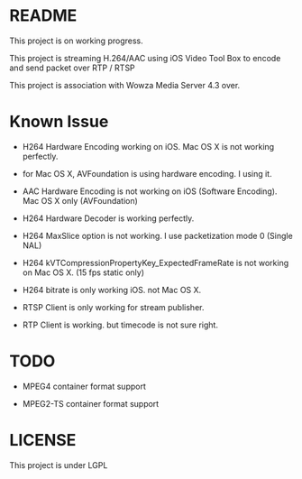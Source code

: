 # README #

This project is on working progress.

This project is streaming H.264/AAC using iOS Video Tool Box to encode and send packet over RTP / RTSP

This project is association with Wowza Media Server 4.3 over.


# Known Issue #

- H264 Hardware Encoding working on iOS. Mac OS X is not working perfectly.

- for Mac OS X, AVFoundation is using hardware encoding. I using it.

- AAC Hardware Encoding is not working on iOS (Software Encoding). Mac OS X only (AVFoundation)

- H264 Hardware Decoder is working perfectly.

- H264 MaxSlice option is not working. I use packetization mode 0 (Single NAL)

- H264 kVTCompressionPropertyKey_ExpectedFrameRate is not working on Mac OS X. (15 fps static only)

- H264 bitrate is only working iOS. not Mac OS X.

- RTSP Client is only working for stream publisher.

- RTP Client is working. but timecode is not sure right.


# TODO #

- MPEG4 container format support

- MPEG2-TS container format support


# LICENSE #

This project is under LGPL
